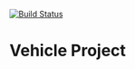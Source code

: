   
[![Build Status](https://travis-ci.org/HNShad/vehicle-project.svg?branch=master)](https://travis-ci.org/HNShad/vehicle-project)

# Vehicle Project